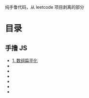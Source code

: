 纯手鲁代码，从 leetcode 项目剥离的部分


# 目录

## 手撸 JS

- [1. 数组扁平化](./手撸JS/1.数组扁平化/array_flat.js)
- 
- 
- 
- 
- 
- 
